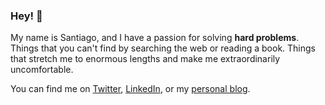 ### Hey! 👋

My name is Santiago, and I have a passion for solving **hard problems**. Things that you can't find by searching the web or reading a book. Things that stretch me to enormous lengths and make me extraordinarily uncomfortable.

You can find me on [Twitter](https://twitter.com/svpino), [LinkedIn](https://www.linkedin.com/in/svpino/), or my [personal blog](https://blog.svpino.com).

<!--
**svpino/svpino** is a ✨ _special_ ✨ repository because its `README.md` (this file) appears on your GitHub profile.

Here are some ideas to get you started:

- 🔭 I’m currently working on ...
- 🌱 I’m currently learning ...
- 👯 I’m looking to collaborate on ...
- 🤔 I’m looking for help with ...
- 💬 Ask me about ...
- 📫 How to reach me: ...
- 😄 Pronouns: ...
- ⚡ Fun fact: ...
-->
